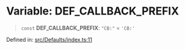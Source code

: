 # Variable: DEF\_CALLBACK\_PREFIX

> `const` **DEF\_CALLBACK\_PREFIX**: `"CB:"` = `'CB:'`

Defined in: [src/Defaults/index.ts:11](https://github.com/Fokusdotid/bail/blob/cf6cc85134e12081bc635cea02cc0eee74033a81/src/Defaults/index.ts#L11)
